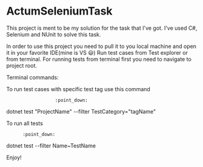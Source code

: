 # ActumSeleniumTask

This project is ment to be my solution for the task that I've got.
I've used C#, Selenium and NUnit to solve this task.

In order to use this project you need to pull it to you local machine and open it in your favorite IDE(mine is VS :smiley:)
Run test cases from Test explorer or from terminal.
For running tests from terminal first you need to navigate to project root.

Terminal commands:

To run test cases with specific test tag use this command
                      
                      :point_down:
 dotnet test "ProjectName" --filter TestCategory="tagName"

To run all tests 

          :point_down:
dotnet test --filter Name~TestName

Enjoy!
